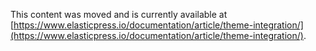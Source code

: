 This content was moved and is currently available at [https://www.elasticpress.io/documentation/article/theme-integration/](https://www.elasticpress.io/documentation/article/theme-integration/).